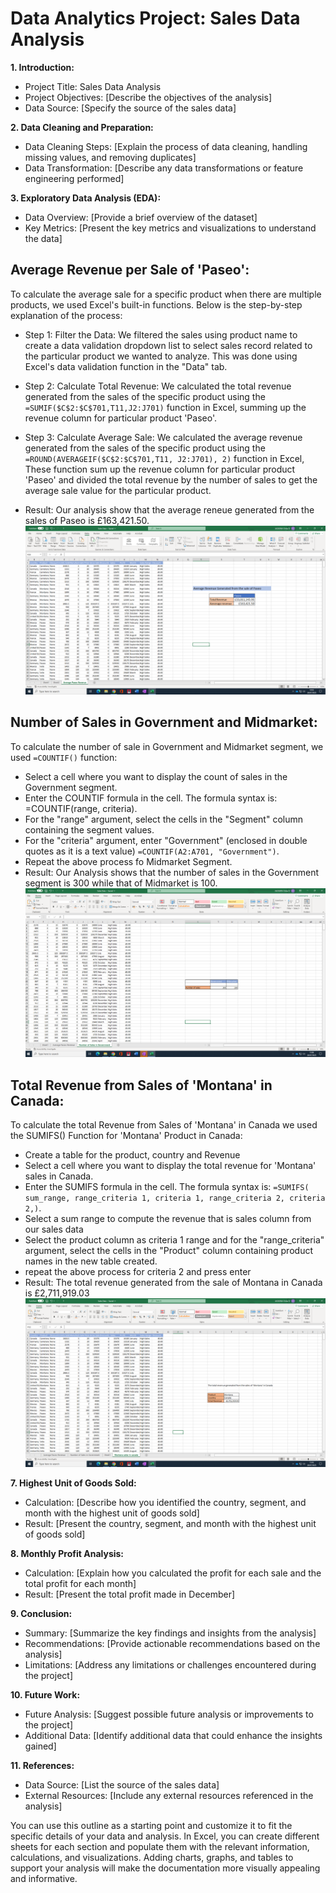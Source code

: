 # **Data Analytics Project: Sales Data Analysis**

**1. Introduction:**
- Project Title: Sales Data Analysis
- Project Objectives: [Describe the objectives of the analysis]
- Data Source: [Specify the source of the sales data]

**2. Data Cleaning and Preparation:**
- Data Cleaning Steps: [Explain the process of data cleaning, handling missing values, and removing duplicates]
- Data Transformation: [Describe any data transformations or feature engineering performed]

**3. Exploratory Data Analysis (EDA):**
- Data Overview: [Provide a brief overview of the dataset]
- Key Metrics: [Present the key metrics and visualizations to understand the data]

## **Average Revenue per Sale of 'Paseo':**
To calculate the average sale for a specific product when there are multiple products, we used Excel's built-in functions. Below is the step-by-step explanation of the process:

- Step 1: Filter the Data: We filtered the sales using product name to create a data validation dropdown list to select sales record related to the particular product we wanted to analyze. This was done using Excel's data validation function in the "Data" tab.

- Step 2: Calculate Total Revenue: We calculated the total revenue generated from the sales of the specific product using the ```=SUMIF($C$2:$C$701,T11,J2:J701)``` function in Excel, summing up the revenue column for particular product 'Paseo'.

- Step 3: Calculate Average Sale: We calculated the average revenue generated from the sales of the specific product using the ```=ROUND(AVERAGEIF($C$2:$C$701,T11, J2:J701), 2)``` function in Excel, These function sum up the revenue column for particular product 'Paseo' and divided the total revenue by the number of sales to get the average sale value for the particular product.

- Result: Our analysis show that the average reneue generated from the sales of Paseo is £163,421.50.
  ![](paseo.PNG)

## **Number of Sales in Government and Midmarket:**
To calculate the number of sale in Government and Midmarket segment, we used ```=COUNTIF()``` function:

- Select a cell where you want to display the count of sales in the Government segment.
- Enter the COUNTIF formula in the cell. The formula syntax is: =COUNTIF(range, criteria).
- For the "range" argument, select the cells in the "Segment" column containing the segment values.
- For the "criteria" argument, enter "Government" (enclosed in double quotes as it is a text value) ```=COUNTIF(A2:A701, "Government")```.
- Repeat the above process fo Midmarket Segment.
- Result: Our Analysis shows that the number of sales in the Government segment is 300 while that of Midmarket is 100.
 ![](gov.PNG)

## **Total Revenue from Sales of 'Montana' in Canada:**
To calculate the total Revenue from Sales of 'Montana' in Canada we used the SUMIFS() Function for 'Montana' Product in Canada:

- Create a table for the product, country and Revenue
- Select a cell where you want to display the total revenue for 'Montana' sales in Canada.
- Enter the SUMIFS formula in the cell. The formula syntax is: ```=SUMIFS( sum_range, range_criteria 1, criteria 1, range_criteria 2, criteria 2,)```.
- Select a sum range to compute the revenue that is sales column from our sales data
- Select the product column as criteria 1 range and for the "range_criteria" argument, select the cells in the "Product" column containing product names in the new table created.
- repeat the above process for criteria 2 and press enter
- Result: The total revenue generated from the sale of Montana in Canada is £2,711,919.03
  ![](canada.PNG)

**7. Highest Unit of Goods Sold:**
- Calculation: [Describe how you identified the country, segment, and month with the highest unit of goods sold]
- Result: [Present the country, segment, and month with the highest unit of goods sold]

**8. Monthly Profit Analysis:**
- Calculation: [Explain how you calculated the profit for each sale and the total profit for each month]
- Result: [Present the total profit made in December]

**9. Conclusion:**
- Summary: [Summarize the key findings and insights from the analysis]
- Recommendations: [Provide actionable recommendations based on the analysis]
- Limitations: [Address any limitations or challenges encountered during the project]

**10. Future Work:**
- Future Analysis: [Suggest possible future analysis or improvements to the project]
- Additional Data: [Identify additional data that could enhance the insights gained]

**11. References:**
- Data Source: [List the source of the sales data]
- External Resources: [Include any external resources referenced in the analysis]

You can use this outline as a starting point and customize it to fit the specific details of your data and analysis. In Excel, you can create different sheets for each section and populate them with the relevant information, calculations, and visualizations. Adding charts, graphs, and tables to support your analysis will make the documentation more visually appealing and informative.
